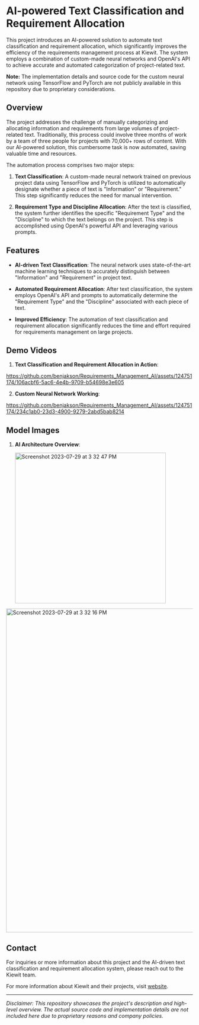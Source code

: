 
# AI-powered Text Classification and Requirement Allocation

This project introduces an AI-powered solution to automate text classification and requirement allocation, which significantly improves the efficiency of the requirements management process at Kiewit. The system employs a combination of custom-made neural networks and OpenAI's API to achieve accurate and automated categorization of project-related text.

**Note:** The implementation details and source code for the custom neural network using TensorFlow and PyTorch are not publicly available in this repository due to proprietary considerations.

## Overview

The project addresses the challenge of manually categorizing and allocating information and requirements from large volumes of project-related text. Traditionally, this process could involve three months of work by a team of three people for projects with 70,000+ rows of content. With our AI-powered solution, this cumbersome task is now automated, saving valuable time and resources.

The automation process comprises two major steps:

1. **Text Classification**: A custom-made neural network trained on previous project data using TensorFlow and PyTorch is utilized to automatically designate whether a piece of text is "Information" or "Requirement." This step significantly reduces the need for manual intervention.

2. **Requirement Type and Discipline Allocation**: After the text is classified, the system further identifies the specific "Requirement Type" and the "Discipline" to which the text belongs on the project. This step is accomplished using OpenAI's powerful API and leveraging various prompts.

## Features

- **AI-driven Text Classification**: The neural network uses state-of-the-art machine learning techniques to accurately distinguish between "Information" and "Requirement" in project text.

- **Automated Requirement Allocation**: After text classification, the system employs OpenAI's API and prompts to automatically determine the "Requirement Type" and the "Discipline" associated with each piece of text.

- **Improved Efficiency**: The automation of text classification and requirement allocation significantly reduces the time and effort required for requirements management on large projects.

## Demo Videos

1. **Text Classification and Requirement Allocation in Action**:


https://github.com/benjakson/Requirements_Management_AI/assets/124751174/106acbf6-5ac6-4e4b-9709-b54698e3e605





2. **Custom Neural Network Working**: 

https://github.com/benjakson/Requirements_Management_AI/assets/124751174/234c1ab0-23d3-4900-9279-2abd5bab8214



## Model Images

1. **AI Architecture Overview**:
  
   <img width="407" alt="Screenshot 2023-07-29 at 3 32 47 PM" src="https://github.com/benjakson/Requirements_Management_AI/assets/124751174/13a95169-636f-412c-9764-ce9b6fbe539a">


<img width="875" alt="Screenshot 2023-07-29 at 3 32 16 PM" src="https://github.com/benjakson/Requirements_Management_AI/assets/124751174/314dcd42-4cee-4804-9ea5-9ddc0cac7745">




## Contact

For inquiries or more information about this project and the AI-driven text classification and requirement allocation system, please reach out to the Kiewit team.

For more information about Kiewit and their projects, visit [website](https://www.kiewit.com/).

---
*Disclaimer: This repository showcases the project's description and high-level overview. The actual source code and implementation details are not included here due to proprietary reasons and company policies.*

